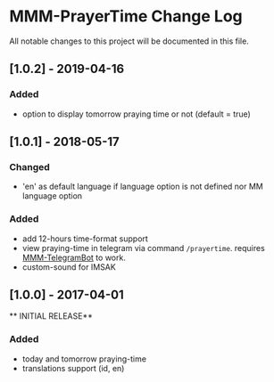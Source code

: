 # MMM-PrayerTime Change Log
All notable changes to this project will be documented in this file.

## [1.0.2] - 2019-04-16

### Added
- option to display tomorrow praying time or not (default = true)

## [1.0.1] - 2018-05-17

### Changed
- 'en' as default language if language option is not defined nor MM language option

### Added
- add 12-hours time-format support
- view praying-time in telegram via command ````/prayertime````. requires [MMM-TelegramBot](https://github.com/eouia/MMM-TelegramBot) to work.
- custom-sound for IMSAK

## [1.0.0] - 2017-04-01
** INITIAL RELEASE**

### Added
- today and tomorrow praying-time
- translations support (id, en)